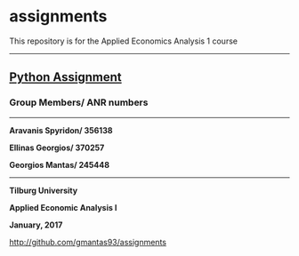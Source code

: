 # assignments
This repository is for the Applied Economics Analysis 1 course 
___

## [Python Assignment](https://github.com/gmantas93/assignments/blob/master/Python_Assignment_Github_version.ipynb)

### Group Members/ ANR numbers
___
**Aravanis Spyridon/ 356138**

**Ellinas Georgios/ 370257**

**Georgios Mantas/ 245448**
___

**Tilburg University**

**Applied Economic Analysis I**

**January, 2017**

http://github.com/gmantas93/assignments
